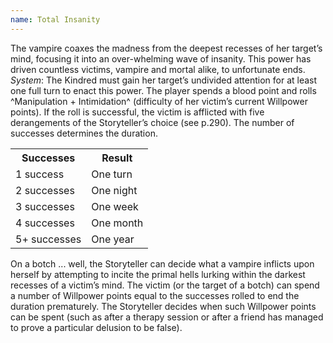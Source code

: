 ```yaml
---
name: Total Insanity
---
```


The vampire coaxes the madness from the deepest recesses of her target’s mind, focusing it into an over-whelming wave of insanity. This power has driven countless victims, vampire and mortal alike, to unfortunate ends.
_System_: The Kindred must gain her target’s undivided attention for at least one full turn to enact this power. The player spends a blood point and rolls ^Manipulation + Intimidation^ (difficulty of her victim’s current Willpower points). If the roll is successful, the victim is afflicted with five derangements of the Storyteller’s choice (see p.290). The number of successes determines the duration.
<table><tr><th>Successes</th><th>Result</th></tr><tr><td>1 success</td><td>One turn</td></tr><tr><td>2 successes</td><td>One night</td></tr><tr><td>3 successes</td><td>One week</td></tr><tr><td>4 successes</td><td>One month</td></tr><tr><td>5+ successes</td><td>One year</td></tr></table>On a botch ... well, the Storyteller can decide what a vampire inflicts upon herself by attempting to incite the primal hells lurking within the darkest recesses of a victim’s mind. The victim (or the target of a botch) can spend a number of Willpower points equal to the successes rolled to end the duration prematurely. The Storyteller decides when such Willpower points can be spent (such as after a therapy session or after a friend has managed to prove a particular delusion to be false).